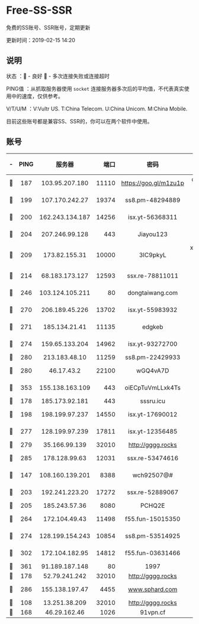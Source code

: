 # Free-SS-SSR

免费的SS账号、SSR账号，定期更新

更新时间：2019-02-15 14:20

## 说明

状态     ：🙂 - 良好 🙁 - 多次连接失败或连接超时

PING值   ：从抓取服务器使用 `socket` 连接服务器多次后的平均值，不代表真实使用中的速度，仅供参考。

V/T/U/M  ：V:Vultr US. T:China Telecom. U:China Unicom. M:China Mobile.

目前这些账号都是兼容SS、SSR的，你可以在两个软件中使用。

## 账号

|-|PING|服务器|端口|密码|加密方式|区域|V/T/U/M|
|:----:|:----:|:-----:|-----:|:----:|:----:|:----:|:----:|
|🙂|187|103.95.207.180|11110|https://goo.gl/m1zu1p|chacha20-ietf|US|6↑/10↑/8↑/10↑|
|🙂|199|107.170.242.27|19374|ss8.pm-48294889|aes-256-cfb|US|10↑/10↑/10↑/10↑|
|🙂|200|162.243.134.187|14256|isx.yt-56368311|aes-256-cfb|US|10↑/10↑/10↑/10↑|
|🙂|204|207.246.99.128|443|Jiayou123|aes-256-cfb|US|8↑/10↑/10↑/10↑|
|🙂|209|173.82.155.31|10000|3IC9pkyL|xchacha20-ietf-poly1305|US|10↑/10↑/10↑/10↑|
|🙂|214|68.183.173.127|12593|ssx.re-78811011|aes-256-cfb|US|10↑/10↑/10↑/9↑|
|🙂|246|103.124.105.211|80|dongtaiwang.com|aes-256-cfb|US|10↑/10↑/10↑/10↑|
|🙂|270|206.189.45.226|13702|isx.yt-55983932|aes-256-cfb|SG|10↑/10↑/10↑/10↑|
|🙂|271|185.134.21.41|11135|edgkeb|aes-256-cfb|GB|10↑/10↑/10↑/10↑|
|🙂|274|159.65.133.204|14962|isx.yt-93272700|aes-256-cfb|SG|10↑/10↑/10↑/10↑|
|🙂|280|213.183.48.10|11259|ss8.pm-22429933|rc4-md5|RU|10↑/10↑/10↑/10↑|
|🙂|280|46.17.43.2|22100|wGQ4vA7D|aes-256-gcm|RU|5↑/10↑/10↑/10↑|
|🙂|353|155.138.163.109|443|oiECpTuVmLLxk4Ts|aes-256-cfb|US|4↓/10↑/10↑/10↑|
|🙂|178|185.173.92.181|443|sssru.icu|rc4-md5|RU|10↑/10↑/10↑/10↑|
|🙂|198|198.199.97.237|14550|isx.yt-17690012|aes-256-cfb|US|9↑/9↑/9↑/9↑|
|🙂|277|128.199.97.239|17811|isx.yt-12356485|aes-256-cfb|SG|10↑/10↑/10↑/10↑|
|🙂|279|35.166.99.139|32010|http://gggg.rocks|chacha20|US|8↓/9↑/9↑/9↑|
|🙂|285|178.128.99.63|12031|ssx.re-53474616|aes-256-cfb|SG|10↑/10↑/10↑/10↑|
|🙂|147|108.160.139.201|8388|wch92507@#|aes-256-cfb|JP|8↑/10↑/10↑/10↑|
|🙂|203|192.241.223.20|17272|ssx.re-52889067|aes-256-cfb|US|10↑/10↑/10↑/10↑|
|🙂|205|185.243.57.36|8080|PCHQ2E|rc4-md5|US|9↑/10↑/8↑/9↑|
|🙂|264|172.104.49.43|11498|f55.fun-15015350|aes-256-cfb|SG|10↑/10↑/10↑/10↑|
|🙂|274|128.199.154.243|10854|ss8.pm-53514925|aes-256-cfb|SG|10↑/10↑/10↑/10↑|
|🙂|302|172.104.182.95|14812|f55.fun-03631466|aes-256-cfb|SG|9↑/10↑/10↑/10↑|
|🙂|361|91.189.187.148|80|1997|chacha20|US|10↑/10↑/10↑/10↑|
|🙁|178|52.79.241.242|32010|http://gggg.rocks|chacha20|KR|8↑/8↑/9↑/9↑|
|🙁|286|155.138.197.47|4455|www.sphard.com|aes-256-cfb|US|8↓/9↓/10↑/10↑|
|🙁|108|13.251.38.209|32010|http://gggg.rocks|chacha20|SG|10↑/8↓/10↑/8↑|
|🙁|168|46.29.162.46|1026|91vpn.cf|rc4-md5|RU|10↑/10↑/10↑/10↑|
